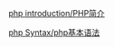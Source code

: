 

[php introduction/PHP简介](content/back-end-development/php/php-introduction/README.md)

[php Syntax/php基本语法](content/back-end-development/php/php-syntax/README.md)
